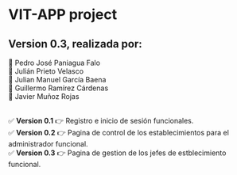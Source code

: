 # VIT-APP project
## Version 0.3, realizada por:
:bust_in_silhouette: Pedro José Paniagua Falo <br>
:bust_in_silhouette: Julián Prieto Velasco <br>
:bust_in_silhouette: Julian Manuel García Baena <br>
:bust_in_silhouette: Guillermo Ramírez Cárdenas <br>
:bust_in_silhouette: Javier Muñoz Rojas 

<br>:white_check_mark: **Version 0.1** :point_right: Registro e inicio de sesión funcionales.
<br>:white_check_mark: **Version 0.2** :point_right: Pagina de control de los establecimientos para el administrador funcional.
<br>:white_check_mark: **Version 0.3** :point_right: Pagina de gestion de los jefes de estblecimiento funcional.

